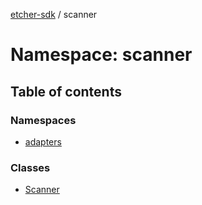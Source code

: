 [etcher-sdk](../README.md) / scanner

# Namespace: scanner

## Table of contents

### Namespaces

- [adapters](scanner.adapters.md)

### Classes

- [Scanner](../classes/scanner.Scanner.md)

